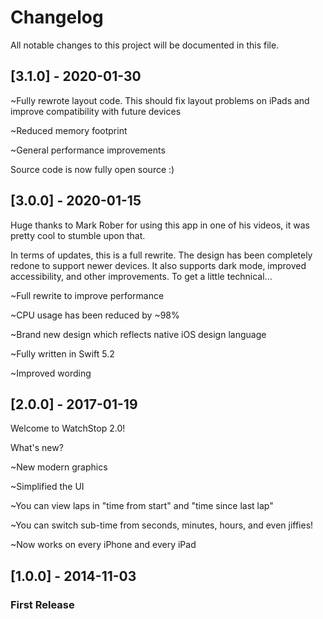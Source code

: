 # Changelog
All notable changes to this project will be documented in this file.

## [3.1.0] - 2020-01-30
~Fully rewrote layout code. This should fix layout problems on iPads and improve compatibility with future devices

~Reduced memory footprint

~General performance improvements

Source code is now fully open source :)

## [3.0.0] - 2020-01-15
Huge thanks to Mark Rober for using this app in one of his videos, it was pretty cool to stumble upon that.

In terms of updates, this is a full rewrite. The design has been completely redone to support newer devices. It also supports dark mode, improved accessibility, and other improvements. To get a little technical...

~Full rewrite to improve performance

~CPU usage has been reduced by ~98%

~Brand new design which reflects native iOS design language

~Fully written in Swift 5.2

~Improved wording

## [2.0.0] - 2017-01-19
Welcome to WatchStop 2.0!


What's new?

~New modern graphics

~Simplified the UI

~You can view laps in "time from start" and "time since last lap"

~You can switch sub-time from seconds, minutes, hours, and even jiffies!

~Now works on every iPhone and every iPad


## [1.0.0] - 2014-11-03
### First Release
